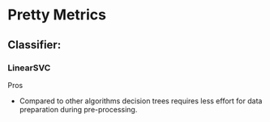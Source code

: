 # Pretty Metrics

## Classifier:
### LinearSVC
Pros
- Compared to other algorithms decision trees requires less effort for data preparation during pre-processing.




